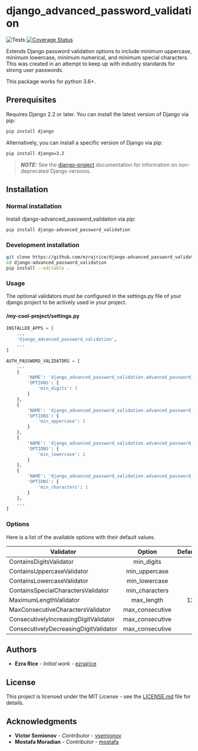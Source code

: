 # django_advanced_password_validation

![Tests](https://github.com/ezrajrice/django_advanced_password_validation/actions/workflows/test.yml/badge.svg)
[![Coverage Status](https://coveralls.io/repos/github/ezrajrice/django-advanced_password_validation/badge.svg?branch=main)](https://coveralls.io/github/ezrajrice/django-advanced_password_validation?branch=main)

Extends Django password validation options to include minimum uppercase, minimum lowercase, minimum numerical, and minimum special characters. This was created in an attempt to keep up with industry standards for strong user passwords.

This package works for python 3.6+.

## Prerequisites

Requires Django 2.2 or later.
You can install the latest version of Django via pip:

```bash
pip install django
```

Alternatively, you can install a specific version of Django via pip:

```bash
pip install django=3.2
```

> **_NOTE:_**  See the [django-project](https://docs.djangoproject.com) documentation for information on non-deprecated Django versions.

## Installation

### Normal installation

Install django-advanced_password_validation via pip:

```bash
pip install django-advanced_password_validation
```

### Development installation

```bash
git clone https://github.com/ezrajrice/django-advanced_password_validation.git
cd django-advanced_password_validation
pip install --editable .
```

### Usage

The optional validators must be configured in the settings.py file of your django project to be actively used in your project.

#### /my-cool-project/settings.py

```python
INSTALLED_APPS = [
    ...
    'django_advanced_password_validation',
    ...
]

AUTH_PASSWORD_VALIDATORS = [
    ...
    {
        'NAME': 'django_advanced_password_validation.advanced_password_validation.ContainsDigitsValidator',
        'OPTIONS': {
            'min_digits': 1
        }
    },
    {
        'NAME': 'django_advanced_password_validation.advanced_password_validation.ContainsUppercaseValidator',
        'OPTIONS': {
            'min_uppercase': 1
        }
    },
    {
        'NAME': 'django_advanced_password_validation.advanced_password_validation.ContainsLowercaseValidator',
        'OPTIONS': {
            'min_lowercase': 1
        }
    },
    {
        'NAME': 'django_advanced_password_validation.advanced_password_validation.ContainsSpecialCharactersValidator',
        'OPTIONS': {
            'min_characters': 1
        }
    },
    ...
]
```

### Options

Here is a list of the available options with their default values.

| Validator | Option | Default |
| --- |:---:| ---:|
| ContainsDigitsValidator | min_digits | 1 |
| ContainsUppercaseValidator | min_uppercase | 1 |
| ContainsLowercaseValidator | min_lowercase | 1 |
| ContainsSpecialCharactersValidator | min_characters | 1 |
| MaximumLengthValidator | max_length | 128 |
| MaxConsecutiveCharactersValidator | max_consecutive | 3 |
| ConsecutivelyIncreasingDigitValidator | max_consecutive | 3 |
| ConsecutivelyDecreasingDigitValidator | max_consecutive | 3 |

## Authors

* **Ezra Rice** - _Initial work_ - [ezrajrice](https://github.com/ezrajrice)

## License

This project is licensed under the MIT License - see the [LICENSE.md](LICENSE.md) file for details.

## Acknowledgments

* **Victor Semionov** - _Contributor_ - [vsemionov](https://github.com/vsemionov)
* **Mostafa Moradian** - _Contributor_ - [mostafa](https://github.com/mostafa)

